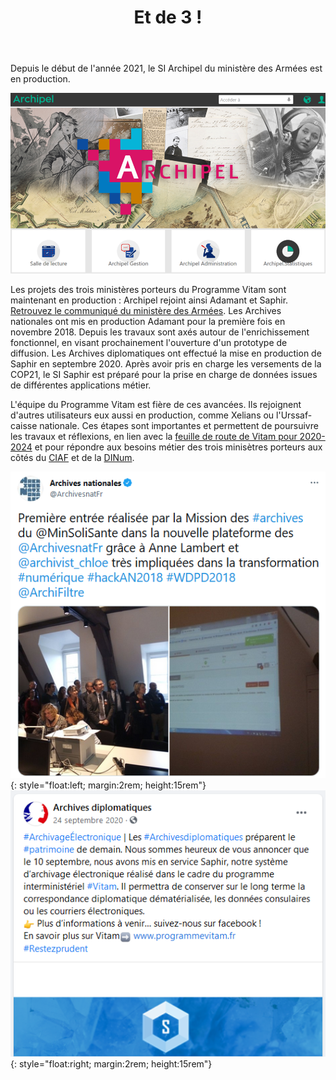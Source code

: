 ﻿---
layout: post
title: Et de 3 !
---

Depuis le début de l'année 2021, le SI Archipel du ministère des Armées est en production.

![Logos](/public/images/visuel_Archipel.png)


Les projets des trois ministères porteurs du Programme Vitam sont maintenant en production : Archipel rejoint ainsi Adamant et Saphir. [Retrouvez le communiqué du ministère des Armées](20210519_ARCHIPEL_ComOuvertureService_VFdiff.pdf).
Les Archives nationales ont mis en production Adamant pour la première fois en novembre 2018. Depuis les travaux sont axés autour de l'enrichissement fonctionnel, en visant prochainement l'ouverture d'un prototype de diffusion. 
Les Archives diplomatiques ont effectué la mise en production de Saphir en septembre 2020. Après avoir pris en charge les versements de la COP21, le SI Saphir est préparé pour la prise en charge de données issues de différentes applications métier.

L'équipe du Programme Vitam est fière de ces avancées. Ils rejoignent d'autres utilisateurs eux aussi en production, comme Xelians ou l'Urssaf-caisse nationale.
Ces étapes sont importantes et permettent de poursuivre les travaux et réflexions, en lien avec la [feuille de route de Vitam pour 2020-2024](https://www.programmevitam.fr/2021/06/28/Vitam-Feuille-de-route/) et pour répondre aux besoins métier des trois minisètres porteurs aux côtés du [CIAF](https://www.gouvernement.fr/delegue-et-comite-interministeriel-aux-archives-de-france) et de la [DINum](https://www.numerique.gouv.fr/dinum/).

![Logos](/public/images/Adamant_production.PNG){: style="float:left; margin:2rem; height:15rem"} ![Logos](/public/images/Saphir_production.PNG){: style="float:right; margin:2rem; height:15rem"}